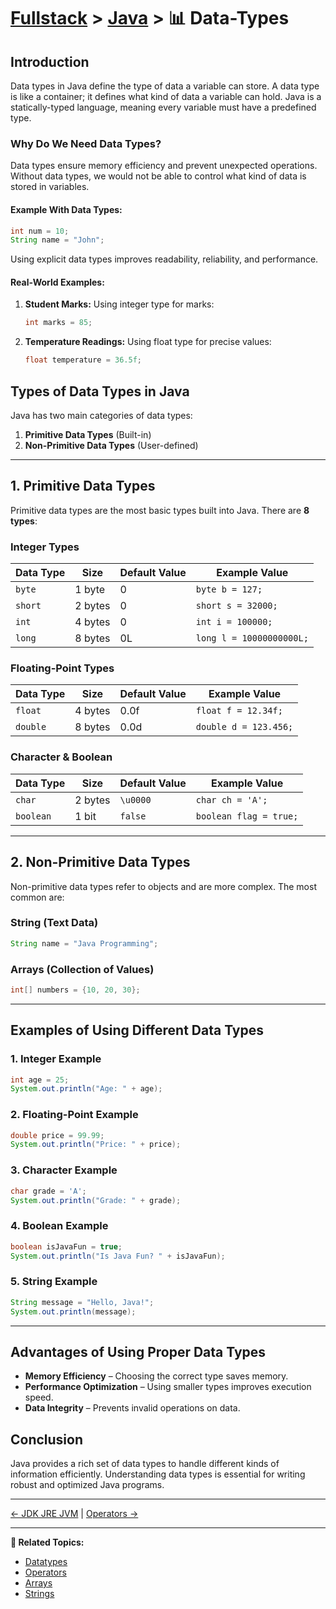 # [Fullstack](../../) > [Java](../) > 📊 Data-Types

## Introduction
Data types in Java define the type of data a variable can store. A data type is like a container; it defines what kind of data a variable can hold. Java is a statically-typed language, meaning every variable must have a predefined type.

### **Why Do We Need Data Types?**
Data types ensure memory efficiency and prevent unexpected operations. Without data types, we would not be able to control what kind of data is stored in variables.

#### **Example With Data Types:**
```java
int num = 10;
String name = "John";
```
Using explicit data types improves readability, reliability, and performance.

#### **Real-World Examples:**
1. **Student Marks:** Using integer type for marks:
   ```java
   int marks = 85;
   ```
2. **Temperature Readings:** Using float type for precise values:
   ```java
   float temperature = 36.5f;
   ```

## Types of Data Types in Java
Java has two main categories of data types:
1. **Primitive Data Types** (Built-in)
2. **Non-Primitive Data Types** (User-defined)

---

## 1. Primitive Data Types
Primitive data types are the most basic types built into Java. There are **8 types**:

### **Integer Types**

| Data Type | Size  | Default Value | Example Value |
|-----------|-------|---------------|---------------|
| `byte`    | 1 byte  | 0  | `byte b = 127;` |
| `short`   | 2 bytes | 0  | `short s = 32000;` |
| `int`     | 4 bytes | 0  | `int i = 100000;` |
| `long`    | 8 bytes | 0L | `long l = 10000000000L;` |

### **Floating-Point Types**

| Data Type | Size  | Default Value | Example Value |
|-----------|-------|---------------|---------------|
| `float`   | 4 bytes | 0.0f  | `float f = 12.34f;` |
| `double`  | 8 bytes | 0.0d  | `double d = 123.456;` |

### **Character & Boolean**

| Data Type  | Size  | Default Value | Example Value |
|------------|-------|---------------|---------------|
| `char`     | 2 bytes | `\u0000`  | `char ch = 'A';` |
| `boolean`  | 1 bit  | `false`  | `boolean flag = true;` |

---

## 2. Non-Primitive Data Types

Non-primitive data types refer to objects and are more complex. The most common are:

### **String (Text Data)**
```java
String name = "Java Programming";
```

### **Arrays (Collection of Values)**
```java
int[] numbers = {10, 20, 30};
```

---

## Examples of Using Different Data Types

### **1. Integer Example**
```java
int age = 25;
System.out.println("Age: " + age);
```

### **2. Floating-Point Example**
```java
double price = 99.99;
System.out.println("Price: " + price);
```

### **3. Character Example**
```java
char grade = 'A';
System.out.println("Grade: " + grade);
```

### **4. Boolean Example**
```java
boolean isJavaFun = true;
System.out.println("Is Java Fun? " + isJavaFun);
```

### **5. String Example**
```java
String message = "Hello, Java!";
System.out.println(message);
```

---

## Advantages of Using Proper Data Types
- **Memory Efficiency** – Choosing the correct type saves memory.
- **Performance Optimization** – Using smaller types improves execution speed.
- **Data Integrity** – Prevents invalid operations on data.

## Conclusion
Java provides a rich set of data types to handle different kinds of information efficiently. Understanding data types is essential for writing robust and optimized Java programs.

---

[← JDK JRE JVM](../jdk-jre-jvm) | [Operators →](../operators)

---

**🔗 Related Topics:**
- [Datatypes](../datatypes)
- [Operators](../operators)
- [Arrays](../arrays)
- [Strings](../strings)

